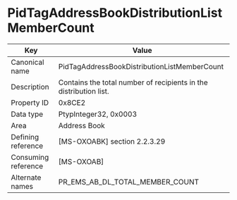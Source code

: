 # PidTagAddressBookDistributionListMemberCount

| Key | Value |
|---|---|
| Canonical name | PidTagAddressBookDistributionListMemberCount |
| Description | Contains the total number of recipients in the distribution list. |
| Property ID | 0x8CE2 |
| Data type | PtypInteger32, 0x0003 |
| Area | Address Book |
| Defining reference | [MS-OXOABK] section 2.2.3.29 |
| Consuming reference | [MS-OXOAB] |
| Alternate names | PR_EMS_AB_DL_TOTAL_MEMBER_COUNT |
